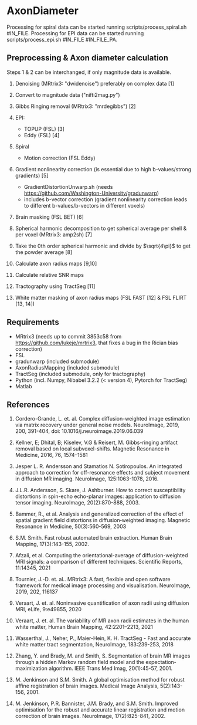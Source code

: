 # AxonDiameter

Processing for spiral data can be started running scripts/process_spiral.sh #IN_FILE.
Processing for EPI data can be started running scripts/process_epi.sh #IN_FILE #IN_FILE_PA.

## Preprocessing & Axon diameter calculation

Steps 1 & 2 can be interchanged, if only magnitude data is available.

1. Denoising (MRtrix3: "dwidenoise") preferably on complex data [1]

2. Convert to magnitude data ("nifti2mag.py")
     
3. Gibbs Ringing removal (MRtrix3: "mrdegibbs") [2]

4. EPI:
   - TOPUP (FSL) [3]
   - Eddy (FSL) [4]

5. Spiral
   - Motion correction (FSL Eddy)

6. Gradient nonlinearity correction (is essential due to high b-values/strong gradients) [5]
   - GradientDistortionUnwarp.sh (needs https://github.com/Washington-University/gradunwarp)
   - includes b-vector correction (gradient nonlinearity correction leads to different b-values/b-vectors in different voxels)

7. Brain masking (FSL BET) [6]

8.  Spherical harmonic decomposition to get spherical average per shell & per voxel (MRtrix3: amp2sh) [7]
	
9. Take the 0th order spherical harmonic and divide by $\sqrt{4\pi}$ to get the powder average [8]

10. Calculate axon radius maps [9,10]
    
11. Calculate relative SNR maps
   
12. Tractography using TractSeg [11]
    
13. White matter masking of axon radius maps (FSL FAST [12] & FSL FLIRT [13, 14]) 


## Requirements

- MRtrix3 (needs up to commit 3853c58 from https://github.com/lukeje/mrtrix3, that fixes a bug in the Rician bias correction)
- FSL
- gradunwarp (included submodule)
- AxonRadiusMapping (included submodule)
- TractSeg (included submodule, only for tractography)
- Python (incl. Numpy, Nibabel 3.2.2 (< version 4), Pytorch for TractSeg)
- Matlab

## References

1. Cordero-Grande, L. et. al. Complex diffusion-weighted image estimation via matrix recovery under general noise models. NeuroImage, 2019, 200, 391-404, doi: 10.1016/j.neuroimage.2019.06.039

2. Kellner, E; Dhital, B; Kiselev, V.G & Reisert, M. Gibbs-ringing artifact removal based on local subvoxel-shifts. Magnetic Resonance in Medicine, 2016, 76, 1574–1581

3. Jesper L. R. Andersson and Stamatios N. Sotiropoulos. An integrated approach to correction for off-resonance effects and subject movement in diffusion MR imaging. NeuroImage, 125:1063-1078, 2016. 

4. J.L.R. Andersson, S. Skare, J. Ashburner. How to correct susceptibility distortions in spin-echo echo-planar images: application to diffusion tensor imaging. NeuroImage, 20(2):870-888, 2003. 

5. Bammer, R., et al. Analysis and generalized correction of the effect of spatial gradient field distortions in diffusion‐weighted imaging. Magnetic Resonance in Medicine, 50(3):560-569, 2003

6. S.M. Smith. Fast robust automated brain extraction. Human Brain Mapping, 17(3):143-155, 2002.

7. Afzali, et al. Computing the orientational-average of diffusion-weighted MRI signals: a comparison of different techniques. Scientific Reports, 11:14345, 2021

8. Tournier, J.-D. et. al.. MRtrix3: A fast, flexible and open software framework for medical image processing and visualisation. NeuroImage, 2019, 202, 116137

9. Veraart, J. et. al. Noninvasive quantification of axon radii using diffusion MRI, eLife, 9:e49855, 2020

10. Veraart, J. et. al. The variability of MR axon radii estimates in the human white matter, Human Brain Mapping, 42:2201–2213, 2021
      
11. Wasserthal, J., Neher, P., Maier-Hein, K. H. TractSeg - Fast and accurate white matter tract segmentation, NeuroImage, 183:239-253, 2018
    
12. Zhang, Y. and Brady, M. and Smith, S. Segmentation of brain MR images through a hidden Markov random field model and the expectation-maximization algorithm. IEEE Trans Med Imag, 20(1):45-57, 2001.
    
13. M. Jenkinson and S.M. Smith. A global optimisation method for robust affine registration of brain images. Medical Image Analysis, 5(2):143-156, 2001. 

14. M. Jenkinson, P.R. Bannister, J.M. Brady, and S.M. Smith. Improved optimisation for the robust and accurate linear registration and motion correction of brain images. NeuroImage, 17(2):825-841, 2002. 
